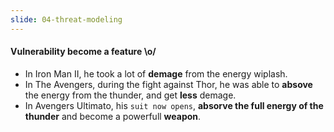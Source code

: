 ```yaml
---
slide: 04-threat-modeling
---
```


#### Vulnerability become a feature \o/

- In Iron Man II, he took a lot of **demage** from the energy wiplash.
- In The Avengers, during the fight against Thor, he was able to **absove** the energy from the thunder, and get **less** demage.
- In Avengers Ultimato, his `suit now opens`, **absorve the full energy of the thunder** and become a powerfull **weapon**.